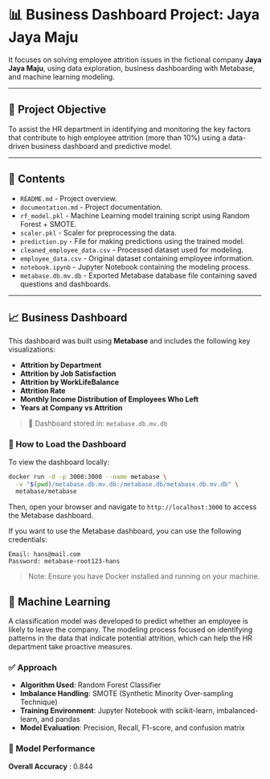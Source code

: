 # 📊 Business Dashboard Project: Jaya Jaya Maju

It focuses on solving employee attrition issues in the fictional company **Jaya Jaya Maju**, using data exploration, business dashboarding with Metabase, and machine learning modeling.

---

## 🚀 Project Objective

To assist the HR department in identifying and monitoring the key factors that contribute to high employee attrition (more than 10%) using a data-driven business dashboard and predictive model.

---

## 📘 Contents

- `README.md` - Project overview.
- `documentation.md` - Project documentation.
- `rf_model.pkl` - Machine Learning model training script using Random Forest + SMOTE.
- `scaler.pkl` - Scaler for preprocessing the data.
- `prediction.py` - File for making predictions using the trained model.
- `cleaned_employee_data.csv` - Processed dataset used for modeling.
- `employee_data.csv` - Original dataset containing employee information.
- `notebook.ipynb` - Jupyter Notebook containing the modeling process.
- `metabase.db.mv.db` - Exported Metabase database file containing saved questions and dashboards.

---

## 📈 Business Dashboard

This dashboard was built using **Metabase** and includes the following key visualizations:

- **Attrition by Department**
- **Attrition by Job Satisfaction**
- **Attrition by WorkLifeBalance**
- **Attrition Rate**
- **Monthly Income Distribution of Employees Who Left**
- **Years at Company vs Attrition**

> 📂 Dashboard stored in: `metabase.db.mv.db`

### 🧪 How to Load the Dashboard

To view the dashboard locally:

```bash
docker run -d -p 3000:3000 --name metabase \
  -v "$(pwd)/metabase.db.mv.db:/metabase.db/metabase.db.mv.db" \
  metabase/metabase
```

Then, open your browser and navigate to `http://localhost:3000` to access the Metabase dashboard.

If you want to use the Metabase dashboard, you can use the following credentials:
```plaintext
Email: hans@mail.com
Password: metabase-root123-hans
```

> Note: Ensure you have Docker installed and running on your machine.

## 🧠 Machine Learning
A classification model was developed to predict whether an employee is likely to leave the company. 
The modeling process focused on identifying patterns in the data that indicate potential attrition, which can help the HR department take proactive measures.

### ✅ Approach

- **Algorithm Used**: Random Forest Classifier
- **Imbalance Handling**: SMOTE (Synthetic Minority Over-sampling Technique)
- **Training Environment**: Jupyter Notebook with scikit-learn, imbalanced-learn, and pandas
- **Model Evaluation**: Precision, Recall, F1-score, and confusion matrix

### 🧪 Model Performance
**Overall Accuracy** :        0.844      




